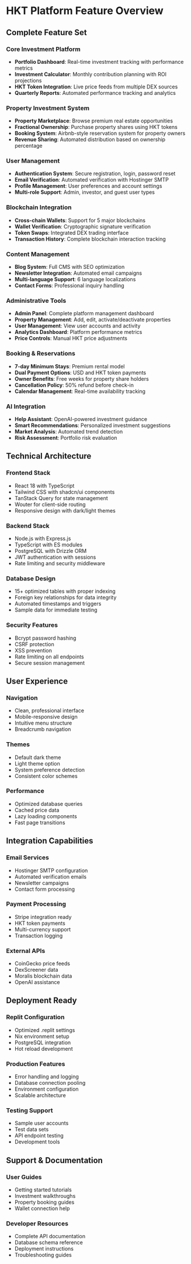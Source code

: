 # HKT Platform Feature Overview

## Complete Feature Set

### Core Investment Platform
- **Portfolio Dashboard**: Real-time investment tracking with performance metrics
- **Investment Calculator**: Monthly contribution planning with ROI projections
- **HKT Token Integration**: Live price feeds from multiple DEX sources
- **Quarterly Reports**: Automated performance tracking and analytics

### Property Investment System
- **Property Marketplace**: Browse premium real estate opportunities
- **Fractional Ownership**: Purchase property shares using HKT tokens
- **Booking System**: Airbnb-style reservation system for property owners
- **Revenue Sharing**: Automated distribution based on ownership percentage

### User Management
- **Authentication System**: Secure registration, login, password reset
- **Email Verification**: Automated verification with Hostinger SMTP
- **Profile Management**: User preferences and account settings
- **Multi-role Support**: Admin, investor, and guest user types

### Blockchain Integration
- **Cross-chain Wallets**: Support for 5 major blockchains
- **Wallet Verification**: Cryptographic signature verification
- **Token Swaps**: Integrated DEX trading interface
- **Transaction History**: Complete blockchain interaction tracking

### Content Management
- **Blog System**: Full CMS with SEO optimization
- **Newsletter Integration**: Automated email campaigns
- **Multi-language Support**: 6 language localizations
- **Contact Forms**: Professional inquiry handling

### Administrative Tools
- **Admin Panel**: Complete platform management dashboard
- **Property Management**: Add, edit, activate/deactivate properties
- **User Management**: View user accounts and activity
- **Analytics Dashboard**: Platform performance metrics
- **Price Controls**: Manual HKT price adjustments

### Booking & Reservations
- **7-day Minimum Stays**: Premium rental model
- **Dual Payment Options**: USD and HKT token payments
- **Owner Benefits**: Free weeks for property share holders
- **Cancellation Policy**: 50% refund before check-in
- **Calendar Management**: Real-time availability tracking

### AI Integration
- **Help Assistant**: OpenAI-powered investment guidance
- **Smart Recommendations**: Personalized investment suggestions
- **Market Analysis**: Automated trend detection
- **Risk Assessment**: Portfolio risk evaluation

## Technical Architecture

### Frontend Stack
- React 18 with TypeScript
- Tailwind CSS with shadcn/ui components
- TanStack Query for state management
- Wouter for client-side routing
- Responsive design with dark/light themes

### Backend Stack
- Node.js with Express.js
- TypeScript with ES modules
- PostgreSQL with Drizzle ORM
- JWT authentication with sessions
- Rate limiting and security middleware

### Database Design
- 15+ optimized tables with proper indexing
- Foreign key relationships for data integrity
- Automated timestamps and triggers
- Sample data for immediate testing

### Security Features
- Bcrypt password hashing
- CSRF protection
- XSS prevention
- Rate limiting on all endpoints
- Secure session management

## User Experience

### Navigation
- Clean, professional interface
- Mobile-responsive design
- Intuitive menu structure
- Breadcrumb navigation

### Themes
- Default dark theme
- Light theme option
- System preference detection
- Consistent color schemes

### Performance
- Optimized database queries
- Cached price data
- Lazy loading components
- Fast page transitions

## Integration Capabilities

### Email Services
- Hostinger SMTP configuration
- Automated verification emails
- Newsletter campaigns
- Contact form processing

### Payment Processing
- Stripe integration ready
- HKT token payments
- Multi-currency support
- Transaction logging

### External APIs
- CoinGecko price feeds
- DexScreener data
- Moralis blockchain data
- OpenAI assistance

## Deployment Ready

### Replit Configuration
- Optimized .replit settings
- Nix environment setup
- PostgreSQL integration
- Hot reload development

### Production Features
- Error handling and logging
- Database connection pooling
- Environment configuration
- Scalable architecture

### Testing Support
- Sample user accounts
- Test data sets
- API endpoint testing
- Development tools

## Support & Documentation

### User Guides
- Getting started tutorials
- Investment walkthroughs
- Property booking guides
- Wallet connection help

### Developer Resources
- Complete API documentation
- Database schema reference
- Deployment instructions
- Troubleshooting guides